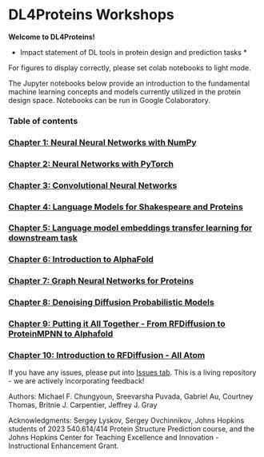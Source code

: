 # DL4Proteins Workshops

**Welcome to DL4Proteins!**


* Impact statement of DL tools in protein design and prediction tasks *

For figures to display correctly, please set colab notebooks to light mode.

The Jupyter notebooks below provide an introduction to the fundamental machine learning concepts and models currently utilized in the protein design space. Notebooks can be run in Google Colaboratory.

### Table of contents
### [Chapter 1: Neural Neural Networks with NumPy](https://colab.research.google.com/drive/1VZacj1tFvsaUumjlbPCzr2iZ61-YPCs9?usp=sharing)
### [Chapter 2: Neural Networks with PyTorch](https://drive.google.com/file/d/1Ic0lWZqSR4BhwuVNXUyFr92hOShh01z6/view?usp=sharing)
### [Chapter 3: Convolutional Neural Networks](https://colab.research.google.com/drive/1EqY_dIc2PGViDKwCwZFqP1v7gh-55TEu?usp=sharing)
### [Chapter 4: Language Models for Shakespeare and Proteins](https://drive.google.com/file/d/1zAvi6N8k5h5CQsTT4OYZjT1ng-ZzjXvW/view?usp=sharing)
### [Chapter 5: Language model embeddings transfer learning for downstream task](https://colab.research.google.com/drive/1lQ6GmfB-CjazkhRfOUO7ejqXVMBHFbK_?usp=sharing)
### [Chapter 6: Introduction to AlphaFold](https://colab.research.google.com/drive/1ASjvxU1ebAMzkLU4AU1RU-BOLYvnfRto?usp=sharing)
### [Chapter 7: Graph Neural Networks for Proteins](https://colab.research.google.com/drive/1VdnneRmaBTCfvZgnqZrfVR38xGKYTK2O?usp=sharing)
### [Chapter 8: Denoising Diffusion Probabilistic Models](https://colab.research.google.com/drive/15fCPiDjSJnvPTwhM8jWoKIAuJmGP4vsj?usp=sharing)
### [Chapter 9: Putting it All Together - From RFDiffusion to ProteinMPNN to Alphafold](https://colab.research.google.com/drive/1SaAbRZTA7Uf-arLrOHbAkzJo52N1q2tW?usp=sharing)
### [Chapter 10: Introduction to RFDiffusion - All Atom](https://colab.research.google.com/drive/1MXU2MNwKkjFlMjHM9R3NuqfdzwXyzl0q?usp=sharing)

If you have any issues, please put into [Issues tab](https://github.com/Graylab/DL4Proteins-notebooks/issues). This is a living repository - we are actively incorporating feedback!

Authors: Michael F. Chungyoun, Sreevarsha Puvada, Gabriel Au, Courtney Thomas, Britnie J. Carpentier, Jeffrey J. Gray

Acknowledgments: Sergey Lyskov, Sergey Ovchinnikov, Johns Hopkins students of 2023 540.614/414 Protein Structure Prediction course, and the Johns Hopkins Center for Teaching Excellence and Innovation - Instructional Enhancement Grant.
